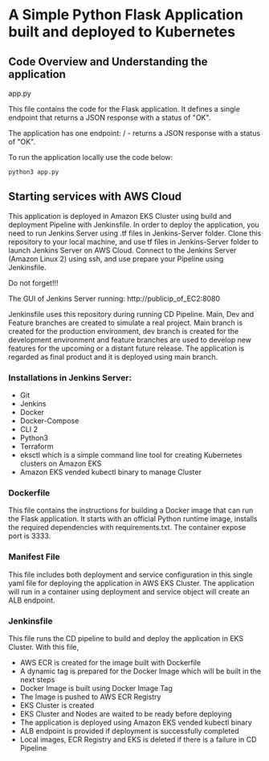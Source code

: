 # A Simple Python Flask Application built and deployed to Kubernetes

## Code Overview and Understanding the application

app.py

This file contains the code for the Flask application. It defines a single endpoint that returns a JSON response with a status of "OK".

The application has one endpoint:
/ - returns a JSON response with a status of "OK".

To run the application locally use the code below:
```
python3 app.py
```

## Starting services with AWS Cloud

This application is deployed in Amazon EKS Cluster using build and deployment Pipeline with Jenkinsfile. In order to deploy the application, you need to run Jenkins Server using .tf files in Jenkins-Server folder. Clone this repository to your local machine, and use tf files in Jenkins-Server folder to launch Jenkins Server on AWS Cloud. Connect to the Jenkins Server (Amazon Linux 2) using ssh, and use prepare your Pipeline using Jenkinsfile.

Do not forget!!!

The GUI of Jenkins Server running: http://publicip_of_EC2:8080

Jenkinsfile uses this repository during running CD Pipeline. Main, Dev and Feature branches are created to simulate a real project. Main branch is created for the production environment, dev branch is created for the development environment and feature branches are used to develop new features for the upcoming or a distant future release. The application is regarded as final product and it is deployed using main branch.

### Installations in Jenkins Server:

* Git
* Jenkins
* Docker
* Docker-Compose
* CLI 2
* Python3
* Terraform
* eksctl which is a simple command line tool for creating Kubernetes clusters on Amazon EKS
* Amazon EKS vended kubectl binary to manage Cluster


### Dockerfile

This file contains the instructions for building a Docker image that can run the Flask application. It starts with an official Python runtime image, installs the required dependencies with requirements.txt. The container expose port is 3333.

### Manifest File

This file includes both deployment and service configuration in this single yaml file for deploying the application in AWS EKS Cluster. The application will run in a container using deployment and service object will create an ALB endpoint.

### Jenkinsfile

This file runs the CD pipeline to build and deploy the application in EKS Cluster. With this file, 

* AWS ECR is created for the image built with Dockerfile
* A dynamic tag is prepared for the Docker Image which will be built in the next steps
* Docker Image is built using Docker Image Tag
* The Image is pushed to AWS ECR Registry
* EKS Cluster is created
* EKS Cluster and Nodes are waited to be ready before deploying
* The application is deployed using Amazon EKS vended kubectl binary
* ALB endpoint is provided if deployment is successfully completed
* Local images, ECR Registry and EKS is deleted if there is a failure in CD Pipeline 




